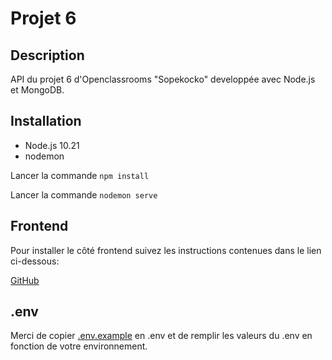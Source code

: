 # Projet 6

## Description

API du projet 6 d'Openclassrooms "Sopekocko" developpée avec Node.js et MongoDB.

## Installation 

- Node.js 10.21
- nodemon

Lancer la commande `npm install`

Lancer la commande `nodemon serve`

## Frontend

Pour installer le côté frontend suivez les instructions contenues dans le lien ci-dessous: 

[GitHub](https://github.com/OpenClassrooms-Student-Center/dwj-projet6)

## .env

Merci de copier [.env.example](https://github.com/annesoflouret/Projet-6/blob/master/.env.example) en .env et de remplir les valeurs du .env en fonction de votre environnement.